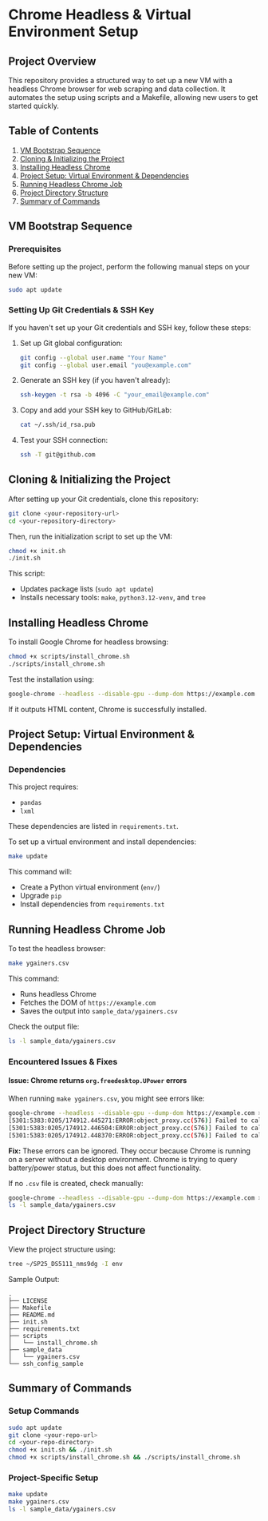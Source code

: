 # Chrome Headless & Virtual Environment Setup

## Project Overview

This repository provides a structured way to set up a new VM with a headless Chrome browser for web scraping and data collection. It automates the setup using scripts and a Makefile, allowing new users to get started quickly.

## Table of Contents

1. [VM Bootstrap Sequence](#vm-bootstrap-sequence)
2. [Cloning & Initializing the Project](#cloning--initializing-the-project)
3. [Installing Headless Chrome](#installing-headless-chrome)
4. [Project Setup: Virtual Environment & Dependencies](#project-setup-virtual-environment--dependencies)
5. [Running Headless Chrome Job](#running-headless-chrome-job)
6. [Project Directory Structure](#project-directory-structure)
7. [Summary of Commands](#summary-of-commands)

## VM Bootstrap Sequence

### Prerequisites

Before setting up the project, perform the following manual steps on your new VM:

```bash
sudo apt update
```

### Setting Up Git Credentials & SSH Key

If you haven't set up your Git credentials and SSH key, follow these steps:

1. Set up Git global configuration:
   ```bash
   git config --global user.name "Your Name"
   git config --global user.email "you@example.com"
   ```

2. Generate an SSH key (if you haven't already):
   ```bash
   ssh-keygen -t rsa -b 4096 -C "your_email@example.com"
   ```

3. Copy and add your SSH key to GitHub/GitLab:
   ```bash
   cat ~/.ssh/id_rsa.pub
   ```

4. Test your SSH connection:
   ```bash
   ssh -T git@github.com
   ```

## Cloning & Initializing the Project

After setting up your Git credentials, clone this repository:

```bash
git clone <your-repository-url>
cd <your-repository-directory>
```

Then, run the initialization script to set up the VM:

```bash
chmod +x init.sh
./init.sh
```

This script:
- Updates package lists (`sudo apt update`)
- Installs necessary tools: `make`, `python3.12-venv`, and `tree`

## Installing Headless Chrome

To install Google Chrome for headless browsing:

```bash
chmod +x scripts/install_chrome.sh
./scripts/install_chrome.sh
```

Test the installation using:

```bash
google-chrome --headless --disable-gpu --dump-dom https://example.com
```

If it outputs HTML content, Chrome is successfully installed.

## Project Setup: Virtual Environment & Dependencies

### Dependencies

This project requires:
- `pandas`
- `lxml`

These dependencies are listed in `requirements.txt`.

To set up a virtual environment and install dependencies:

```bash
make update
```

This command will:
- Create a Python virtual environment (`env/`)
- Upgrade `pip`
- Install dependencies from `requirements.txt`

## Running Headless Chrome Job

To test the headless browser:

```bash
make ygainers.csv
```

This command:
- Runs headless Chrome
- Fetches the DOM of `https://example.com`
- Saves the output into `sample_data/ygainers.csv`

Check the output file:

```bash
ls -l sample_data/ygainers.csv
```

### Encountered Issues & Fixes

#### Issue: Chrome returns `org.freedesktop.UPower` errors

When running `make ygainers.csv`, you might see errors like:

```bash
google-chrome --headless --disable-gpu --dump-dom https://example.com > sample_data/ygainers.csv
[5301:5383:0205/174912.445271:ERROR:object_proxy.cc(576)] Failed to call method: org.freedesktop.DBus.Properties.Get
[5301:5383:0205/174912.446504:ERROR:object_proxy.cc(576)] Failed to call method: org.freedesktop.UPower.GetDisplayDevice
[5301:5383:0205/174912.448370:ERROR:object_proxy.cc(576)] Failed to call method: org.freedesktop.UPower.EnumerateDevices
```

**Fix:** These errors can be ignored. They occur because Chrome is running on a server without a desktop environment. Chrome is trying to query battery/power status, but this does not affect functionality.

If no `.csv` file is created, check manually:

```bash
google-chrome --headless --disable-gpu --dump-dom https://example.com > sample_data/ygainers.csv
ls -l sample_data/ygainers.csv
```

## Project Directory Structure

View the project structure using:

```bash
tree ~/SP25_DS5111_nms9dg -I env
```

Sample Output:
```
.
├── LICENSE
├── Makefile
├── README.md
├── init.sh
├── requirements.txt
├── scripts
│   └── install_chrome.sh
├── sample_data
│   └── ygainers.csv
└── ssh_config_sample
```

## Summary of Commands

### Setup Commands
```bash
sudo apt update
git clone <your-repo-url>
cd <your-repo-directory>
chmod +x init.sh && ./init.sh
chmod +x scripts/install_chrome.sh && ./scripts/install_chrome.sh
```

### Project-Specific Setup
```bash
make update
make ygainers.csv
ls -l sample_data/ygainers.csv
```
